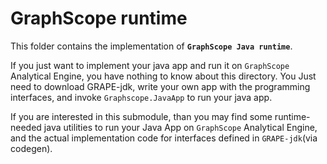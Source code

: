 # GraphScope runtime
This folder contains the implementation of **```GraphScope Java runtime```**.

If you just want to implement your java app and run it on ```GraphScope``` 
Analytical Engine, you have nothing to know about this directory. You Just need
to download GRAPE-jdk, write your own app with the programming interfaces, and invoke 
```Graphscope.JavaApp``` to run your java app.

If you are interested in this submodule, than you may find some runtime-needed java 
utilities to run your Java App on ```GraphScope``` Analytical Engine, and the actual 
implementation code for interfaces defined in `GRAPE-jdk`(via codegen).
